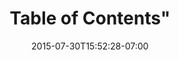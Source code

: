 ---
date: 2015-07-30T15:52:28-07:00
title: Table of Contents"
menu: "menuconfluenceserver2"
product: "Mockups 2 for Confluence Server"
weight: 1
---